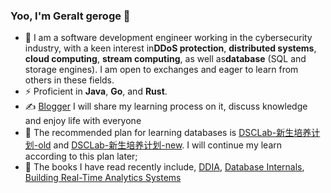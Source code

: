 ### Yoo, I'm Geralt geroge 👋

- 🍻 I am a software development engineer working in the cybersecurity industry, with a keen interest in**DDoS protection**, **distributed systems**, **cloud computing**, **stream computing**, as well as**database** (SQL and storage engines). I am open to exchanges and eager to learn from others in these fields.
- ⚡ Proficient in **Java**, **Go**, and **Rust**.
- ✍️ [Blogger](https://ge-fighting.github.io/) I will share my learning process on it, discuss knowledge and enjoy life with everyone
- 🎇 The recommended plan for learning databases is [DSCLab-新生培养计划-old](https://github.com/CDDSCL-Robot/training-plan) and  [DSCLab-新生培养计划-new](https://github.com/CDDSCLab/training-plan). I will continue my learn according to this plan later;
- 📖 The books I have read recently include, [DDIA](https://item.jd.com/12186665.html?cu=true&utm_source=book.douban.com&utm_medium=tuiguang&utm_campaign=t_15055_&utm_term=d581c29403c847c29dd23e6912a2deca), [Database Internals](https://item.jd.com/12656779.html?cu=true&utm_source=book.douban.com&utm_medium=tuiguang&utm_campaign=t_15055_&utm_term=4ad2e5c03f534ddfa716ae17d5b093bb),  [Building Real-Time Analytics Systems](https://item.jd.com/10087842969470.html)

